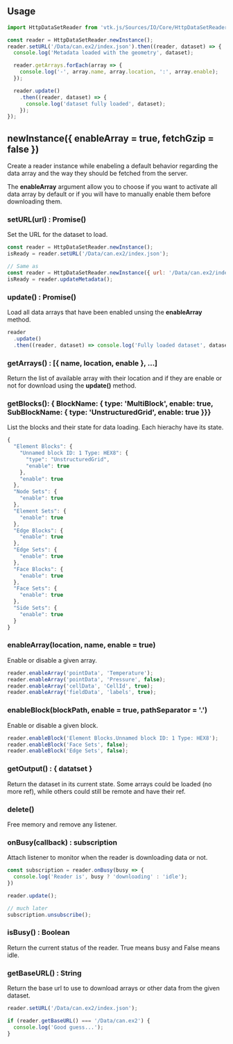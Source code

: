 ## Usage

```js
import HttpDataSetReader from 'vtk.js/Sources/IO/Core/HttpDataSetReader';

const reader = HttpDataSetReader.newInstance();
reader.setURL('/Data/can.ex2/index.json').then((reader, dataset) => {
  console.log('Metadata loaded with the geometry', dataset);

  reader.getArrays.forEach(array => {
    console.log('-', array.name, array.location, ':', array.enable);
  });

  reader.update()
    .then((reader, dataset) => {
      console.log('dataset fully loaded', dataset);
    });
});
```

## newInstance({ enableArray = true, fetchGzip = false })

Create a reader instance while enabeling a default behavior regarding the
data array and the way they should be fetched from the server.

The __enableArray__ argument allow you to choose if you want to activate
all data array by default or if you will have to manually enable them before
downloading them.


### setURL(url) : Promise()

Set the URL for the dataset to load.

```js
const reader = HttpDataSetReader.newInstance();
isReady = reader.setURL('/Data/can.ex2/index.json');

// Same as 
const reader = HttpDataSetReader.newInstance({ url: '/Data/can.ex2/index.json' });
isReady = reader.updateMetadata();
```

### update() : Promise()

Load all data arrays that have been enabled unsing the __enableArray__ method.

```js
reader
  .update()
  .then((reader, dataset) => console.log('Fully loaded dataset', dataset));
```

### getArrays() : [{ name, location, enable }, ...]

Return the list of available array with their location and if they are enable or not for download using the __update()__ method.

### getBlocks(): { BlockName: { type: 'MultiBlock', enable: true, SubBlockName: { type: 'UnstructuredGrid', enable: true }}}

List the blocks and their state for data loading. Each hierachy have its state.

```js
{
  "Element Blocks": {
    "Unnamed block ID: 1 Type: HEX8": {
      "type": "UnstructuredGrid",
      "enable": true
    },
    "enable": true
  },
  "Node Sets": {
    "enable": true
  },
  "Element Sets": {
    "enable": true
  },
  "Edge Blocks": {
    "enable": true
  },
  "Edge Sets": {
    "enable": true
  },
  "Face Blocks": {
    "enable": true
  },
  "Face Sets": {
    "enable": true
  },
  "Side Sets": {
    "enable": true
  }
}
```

### enableArray(location, name, enable = true)

Enable or disable a given array.

```js
reader.enableArray('pointData', 'Temperature');
reader.enableArray('pointData', 'Pressure', false);
reader.enableArray('cellData', 'CellId', true);
reader.enableArray('fieldData', 'labels', true);
```

### enableBlock(blockPath, enable = true, pathSeparator = '.') 

Enable or disable a given block.

```js
reader.enableBlock('Element Blocks.Unnamed block ID: 1 Type: HEX8');
reader.enableBlock('Face Sets', false);
reader.enableBlock('Edge Sets', false);
```

### getOutput() : { datatset }

Return the dataset in its current state. 
Some arrays could be loaded (no more ref), while others could still be remote and have their ref.

### delete() 

Free memory and remove any listener.

### onBusy(callback) : subscription

Attach listener to monitor when the reader is downloading data or not.

```js
const subscription = reader.onBusy(busy => {
  console.log('Reader is', busy ? 'downloading' : 'idle');
})

reader.update();

// much later
subscription.unsubscribe();
```

### isBusy() : Boolean

Return the current status of the reader. True means busy and False means idle.


### getBaseURL() : String

Return the base url to use to download arrays or other data from the given dataset.

```js
reader.setURL('/Data/can.ex2/index.json');

if (reader.getBaseURL() === '/Data/can.ex2') {
  console.log('Good guess...');
}
```
